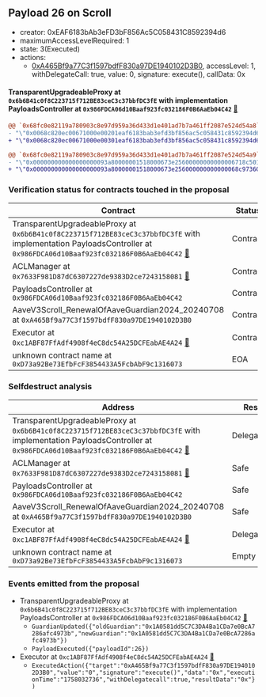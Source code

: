 ## Payload 26 on Scroll

- creator: 0xEAF6183bAb3eFD3bF856Ac5C058431C8592394d6
- maximumAccessLevelRequired: 1
- state: 3(Executed)
- actions:
  - [0xA465Bf9a77C3f1597bdfF830a97DE1940102D3B0](https://scrollscan.com/tx/0xA465Bf9a77C3f1597bdfF830a97DE1940102D3B0), accessLevel: 1, withDelegateCall: true, value: 0, signature: execute(), callData: 0x

#### TransparentUpgradeableProxy at `0x6b6B41c0f8C223715f712BE83ceC3c37bbfDC3fE` with implementation PayloadsController at `0x986FDCA06d10Baaf923fc032186F0B6AaEb04C42` [:ghost:](https://github.com/bgd-labs/aave-address-book  "GovernanceV3Scroll.PAYLOADS_CONTROLLER")

```diff
@@ `0x68fc0e82119a780903c8e97d959a36d433d1e401ad7b7a461ff2087e524d54a8` raw  @@
- "\"0x0068c820ec00671000e00201eaf6183bab3efd3bf856ac5c058431c8592394d6\""
+ "\"0x0068c820ec00671000e00301eaf6183bab3efd3bf856ac5c058431c8592394d6\""

@@ `0x68fc0e82119a780903c8e97d959a36d433d1e401ad7b7a461ff2087e524d54a9` raw  @@
- "\"0x000000000000000000093a80000001518000673e25600000000000006718c501\""
+ "\"0x000000000000000000093a80000001518000673e256000000000000068c97360\""

```
### Verification status for contracts touched in the proposal

| Contract | Status |
|---------|------------|
| TransparentUpgradeableProxy at `0x6b6B41c0f8C223715f712BE83ceC3c37bbfDC3fE` with implementation PayloadsController at `0x986FDCA06d10Baaf923fc032186F0B6AaEb04C42` [:ghost:](https://github.com/bgd-labs/aave-address-book  "GovernanceV3Scroll.PAYLOADS_CONTROLLER") | Contract |
| ACLManager at `0x7633F981D87dC6307227de9383D2ce7243158081` [:ghost:](https://github.com/bgd-labs/aave-address-book  "AaveV3Scroll.ACL_MANAGER") | Contract |
| PayloadsController at `0x986FDCA06d10Baaf923fc032186F0B6AaEb04C42` | Contract |
| AaveV3Scroll_RenewalOfAaveGuardian2024_20240708 at `0xA465Bf9a77C3f1597bdfF830a97DE1940102D3B0` | Contract |
| Executor at `0xc1ABF87FfAdf4908f4eC8dc54A25DCFEabAE4A24` [:ghost:](https://github.com/bgd-labs/aave-address-book  "AaveV3Scroll.ACL_ADMIN") | Contract |
| unknown contract name at `0xD73a92Be73EfbFcF3854433A5FcbAbF9c1316073` | EOA |

### Selfdestruct analysis

| Address | Result |
|---------|------------|
| TransparentUpgradeableProxy at `0x6b6B41c0f8C223715f712BE83ceC3c37bbfDC3fE` with implementation PayloadsController at `0x986FDCA06d10Baaf923fc032186F0B6AaEb04C42` [:ghost:](https://github.com/bgd-labs/aave-address-book  "GovernanceV3Scroll.PAYLOADS_CONTROLLER") | DelegateCall |
| ACLManager at `0x7633F981D87dC6307227de9383D2ce7243158081` [:ghost:](https://github.com/bgd-labs/aave-address-book  "AaveV3Scroll.ACL_MANAGER") | Safe |
| PayloadsController at `0x986FDCA06d10Baaf923fc032186F0B6AaEb04C42` | Safe |
| AaveV3Scroll_RenewalOfAaveGuardian2024_20240708 at `0xA465Bf9a77C3f1597bdfF830a97DE1940102D3B0` | Safe |
| Executor at `0xc1ABF87FfAdf4908f4eC8dc54A25DCFEabAE4A24` [:ghost:](https://github.com/bgd-labs/aave-address-book  "AaveV3Scroll.ACL_ADMIN") | DelegateCall |
| unknown contract name at `0xD73a92Be73EfbFcF3854433A5FcbAbF9c1316073` | Empty |

### Events emitted from the proposal

- TransparentUpgradeableProxy at `0x6b6B41c0f8C223715f712BE83ceC3c37bbfDC3fE` with implementation PayloadsController at `0x986FDCA06d10Baaf923fc032186F0B6AaEb04C42` [:ghost:](https://github.com/bgd-labs/aave-address-book  "GovernanceV3Scroll.PAYLOADS_CONTROLLER")
  - `GuardianUpdated({"oldGuardian":"0x1A0581dd5C7C3DA4Ba1CDa7e0BcA7286afc4973b","newGuardian":"0x1A0581dd5C7C3DA4Ba1CDa7e0BcA7286afc4973b"})`
  - `PayloadExecuted({"payloadId":26})`
- Executor at `0xc1ABF87FfAdf4908f4eC8dc54A25DCFEabAE4A24` [:ghost:](https://github.com/bgd-labs/aave-address-book  "AaveV3Scroll.ACL_ADMIN")
  - `ExecutedAction({"target":"0xA465Bf9a77C3f1597bdfF830a97DE1940102D3B0","value":"0","signature":"execute()","data":"0x","executionTime":"1758032736","withDelegatecall":true,"resultData":"0x"})`
